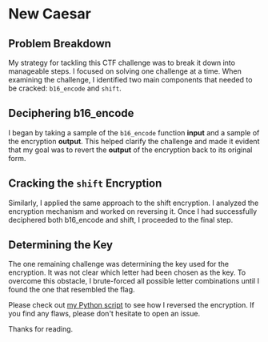 # New Caesar

## Problem Breakdown
My strategy for tackling this CTF challenge was to break it down into manageable steps. I focused on solving one challenge at a time. When examining the challenge, I identified two main components that needed to be cracked: `b16_encode` and `shift`.

## Deciphering b16_encode
I began by taking a sample of the `b16_encode` function **input** and a sample of the encryption **output**. This helped clarify the challenge and made it evident that my goal was to revert the **output** of the encryption back to its original form.

## Cracking the `shift` Encryption
Similarly, I applied the same approach to the shift encryption. I analyzed the encryption mechanism and worked on reversing it. Once I had successfully deciphered both b16_encode and shift, I proceeded to the final step.

## Determining the Key
The one remaining challenge was determining the key used for the encryption. It was not clear which letter had been chosen as the key. To overcome this obstacle, I brute-forced all possible letter combinations until I found the one that resembled the flag.


Please check out [my Python script](./README.md) to see how I reversed the encryption. If you find any flaws, please don't hesitate to open an issue.



Thanks for reading.
